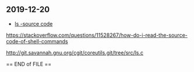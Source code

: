
## 2019-12-20

* [ls -source code](https://stackoverflow.com/questions/53547178/aligning-columns-in-ls)


https://stackoverflow.com/questions/11528267/how-do-i-read-the-source-code-of-shell-commands


http://git.savannah.gnu.org/cgit/coreutils.git/tree/src/ls.c


== END of FILE ==
